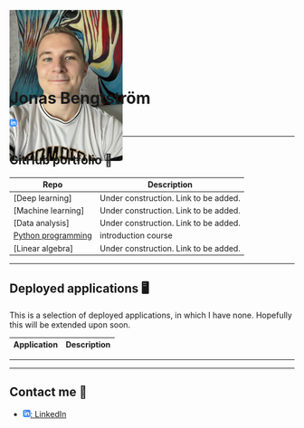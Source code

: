 <div style="width:200px; height:100px">

![](assets/profilbild.png)

</div>

# Jonas Bengtström 

![linkedin](assets/linkedIn-icon.png)

---

## GitHub portfolio :briefcase:




| Repo                           | Description                        |
| ------------------------------ | ---------------------------------- |
| [Deep learning]           | Under construction. Link to be added.               |
| [Machine learning]        | Under construction. Link to be added.
| [Data analysis]           | Under construction. Link to be added.
| [Python programming](https://github.com/JonasBE13/Python-Jonas-Bengtstrom)    | introduction course                |
| [Linear algebra]          | Under construction. Link to be added.



---

## Deployed applications :desktop_computer:

This is a selection of deployed applications, in which I have none. Hopefully this will be extended upon soon. 

| Application                    | Description                                   |
| ------------------------------ | --------------------------------------------- |

---



---

## Contact me :iphone:

- [![linkedIn icon](assets/linkedIn-icon.png): LinkedIn][linkedin]

[linkedin]: https://www.linkedin.com/in/jonas-bengtstr%C3%B6m-74108524a/
